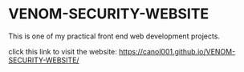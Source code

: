 # VENOM-SECURITY-WEBSITE
This is one of my practical front end web development projects.

click this link to visit the website:  https://canol001.github.io/VENOM-SECURITY-WEBSITE/
